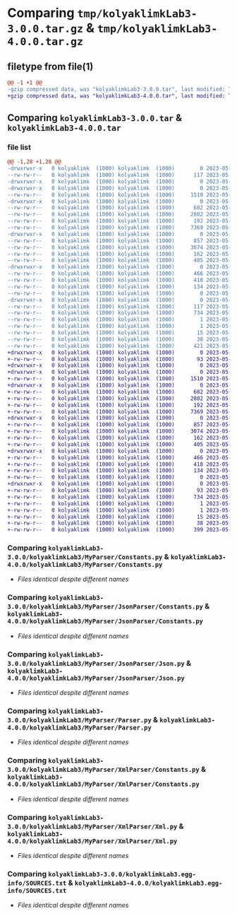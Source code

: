 # Comparing `tmp/kolyaklimkLab3-3.0.0.tar.gz` & `tmp/kolyaklimkLab3-4.0.0.tar.gz`

## filetype from file(1)

```diff
@@ -1 +1 @@
-gzip compressed data, was "kolyaklimkLab3-3.0.0.tar", last modified: Tue May 16 08:23:12 2023, max compression
+gzip compressed data, was "kolyaklimkLab3-4.0.0.tar", last modified: Tue May 16 08:24:43 2023, max compression
```

## Comparing `kolyaklimkLab3-3.0.0.tar` & `kolyaklimkLab3-4.0.0.tar`

### file list

```diff
@@ -1,28 +1,28 @@
-drwxrwxr-x   0 kolyaklimk  (1000) kolyaklimk  (1000)        0 2023-05-16 08:23:12.236993 kolyaklimkLab3-3.0.0/
--rw-rw-r--   0 kolyaklimk  (1000) kolyaklimk  (1000)      117 2023-05-16 08:23:12.236993 kolyaklimkLab3-3.0.0/PKG-INFO
-drwxrwxr-x   0 kolyaklimk  (1000) kolyaklimk  (1000)        0 2023-05-16 08:23:12.236993 kolyaklimkLab3-3.0.0/kolyaklimkLab3/
-drwxrwxr-x   0 kolyaklimk  (1000) kolyaklimk  (1000)        0 2023-05-16 08:23:12.236993 kolyaklimkLab3-3.0.0/kolyaklimkLab3/MyParser/
--rw-rw-r--   0 kolyaklimk  (1000) kolyaklimk  (1000)     1510 2023-05-15 22:04:44.000000 kolyaklimkLab3-3.0.0/kolyaklimkLab3/MyParser/Constants.py
-drwxrwxr-x   0 kolyaklimk  (1000) kolyaklimk  (1000)        0 2023-05-16 08:23:12.236993 kolyaklimkLab3-3.0.0/kolyaklimkLab3/MyParser/JsonParser/
--rw-rw-r--   0 kolyaklimk  (1000) kolyaklimk  (1000)      682 2023-05-15 21:19:59.000000 kolyaklimkLab3-3.0.0/kolyaklimkLab3/MyParser/JsonParser/Constants.py
--rw-rw-r--   0 kolyaklimk  (1000) kolyaklimk  (1000)     2802 2023-05-16 07:57:06.000000 kolyaklimkLab3-3.0.0/kolyaklimkLab3/MyParser/JsonParser/Json.py
--rw-rw-r--   0 kolyaklimk  (1000) kolyaklimk  (1000)      192 2023-05-16 07:57:06.000000 kolyaklimkLab3-3.0.0/kolyaklimkLab3/MyParser/JsonParser/__init__.py
--rw-rw-r--   0 kolyaklimk  (1000) kolyaklimk  (1000)     7369 2023-05-16 07:57:06.000000 kolyaklimkLab3-3.0.0/kolyaklimkLab3/MyParser/Parser.py
-drwxrwxr-x   0 kolyaklimk  (1000) kolyaklimk  (1000)        0 2023-05-16 08:23:12.236993 kolyaklimkLab3-3.0.0/kolyaklimkLab3/MyParser/XmlParser/
--rw-rw-r--   0 kolyaklimk  (1000) kolyaklimk  (1000)      857 2023-05-15 21:40:36.000000 kolyaklimkLab3-3.0.0/kolyaklimkLab3/MyParser/XmlParser/Constants.py
--rw-rw-r--   0 kolyaklimk  (1000) kolyaklimk  (1000)     3074 2023-05-16 07:57:06.000000 kolyaklimkLab3-3.0.0/kolyaklimkLab3/MyParser/XmlParser/Xml.py
--rw-rw-r--   0 kolyaklimk  (1000) kolyaklimk  (1000)      162 2023-05-16 08:02:55.000000 kolyaklimkLab3-3.0.0/kolyaklimkLab3/MyParser/XmlParser/__init__.py
--rw-rw-r--   0 kolyaklimk  (1000) kolyaklimk  (1000)      405 2023-05-16 08:04:59.000000 kolyaklimkLab3-3.0.0/kolyaklimkLab3/MyParser/__init__.py
-drwxrwxr-x   0 kolyaklimk  (1000) kolyaklimk  (1000)        0 2023-05-16 08:23:12.236993 kolyaklimkLab3-3.0.0/kolyaklimkLab3/MySerializer/
--rw-rw-r--   0 kolyaklimk  (1000) kolyaklimk  (1000)      466 2023-05-16 07:57:06.000000 kolyaklimkLab3-3.0.0/kolyaklimkLab3/MySerializer/Factory.py
--rw-rw-r--   0 kolyaklimk  (1000) kolyaklimk  (1000)      418 2023-05-15 21:35:45.000000 kolyaklimkLab3-3.0.0/kolyaklimkLab3/MySerializer/Serializer.py
--rw-rw-r--   0 kolyaklimk  (1000) kolyaklimk  (1000)      134 2023-05-16 07:57:06.000000 kolyaklimkLab3-3.0.0/kolyaklimkLab3/MySerializer/__init__.py
--rw-rw-r--   0 kolyaklimk  (1000) kolyaklimk  (1000)        0 2023-05-16 08:21:31.000000 kolyaklimkLab3-3.0.0/kolyaklimkLab3/__init__.py
-drwxrwxr-x   0 kolyaklimk  (1000) kolyaklimk  (1000)        0 2023-05-16 08:23:12.236993 kolyaklimkLab3-3.0.0/kolyaklimkLab3.egg-info/
--rw-rw-r--   0 kolyaklimk  (1000) kolyaklimk  (1000)      117 2023-05-16 08:23:12.000000 kolyaklimkLab3-3.0.0/kolyaklimkLab3.egg-info/PKG-INFO
--rw-rw-r--   0 kolyaklimk  (1000) kolyaklimk  (1000)      734 2023-05-16 08:23:12.000000 kolyaklimkLab3-3.0.0/kolyaklimkLab3.egg-info/SOURCES.txt
--rw-rw-r--   0 kolyaklimk  (1000) kolyaklimk  (1000)        1 2023-05-16 08:23:12.000000 kolyaklimkLab3-3.0.0/kolyaklimkLab3.egg-info/dependency_links.txt
--rw-rw-r--   0 kolyaklimk  (1000) kolyaklimk  (1000)        1 2023-05-16 08:23:12.000000 kolyaklimkLab3-3.0.0/kolyaklimkLab3.egg-info/not-zip-safe
--rw-rw-r--   0 kolyaklimk  (1000) kolyaklimk  (1000)       15 2023-05-16 08:23:12.000000 kolyaklimkLab3-3.0.0/kolyaklimkLab3.egg-info/top_level.txt
--rw-rw-r--   0 kolyaklimk  (1000) kolyaklimk  (1000)       38 2023-05-16 08:23:12.236993 kolyaklimkLab3-3.0.0/setup.cfg
--rw-rw-r--   0 kolyaklimk  (1000) kolyaklimk  (1000)      421 2023-05-16 08:23:10.000000 kolyaklimkLab3-3.0.0/setup.py
+drwxrwxr-x   0 kolyaklimk  (1000) kolyaklimk  (1000)        0 2023-05-16 08:24:43.138650 kolyaklimkLab3-4.0.0/
+-rw-rw-r--   0 kolyaklimk  (1000) kolyaklimk  (1000)       93 2023-05-16 08:24:43.138650 kolyaklimkLab3-4.0.0/PKG-INFO
+drwxrwxr-x   0 kolyaklimk  (1000) kolyaklimk  (1000)        0 2023-05-16 08:24:43.134650 kolyaklimkLab3-4.0.0/kolyaklimkLab3/
+drwxrwxr-x   0 kolyaklimk  (1000) kolyaklimk  (1000)        0 2023-05-16 08:24:43.138650 kolyaklimkLab3-4.0.0/kolyaklimkLab3/MyParser/
+-rw-rw-r--   0 kolyaklimk  (1000) kolyaklimk  (1000)     1510 2023-05-15 22:04:44.000000 kolyaklimkLab3-4.0.0/kolyaklimkLab3/MyParser/Constants.py
+drwxrwxr-x   0 kolyaklimk  (1000) kolyaklimk  (1000)        0 2023-05-16 08:24:43.138650 kolyaklimkLab3-4.0.0/kolyaklimkLab3/MyParser/JsonParser/
+-rw-rw-r--   0 kolyaklimk  (1000) kolyaklimk  (1000)      682 2023-05-15 21:19:59.000000 kolyaklimkLab3-4.0.0/kolyaklimkLab3/MyParser/JsonParser/Constants.py
+-rw-rw-r--   0 kolyaklimk  (1000) kolyaklimk  (1000)     2802 2023-05-16 07:57:06.000000 kolyaklimkLab3-4.0.0/kolyaklimkLab3/MyParser/JsonParser/Json.py
+-rw-rw-r--   0 kolyaklimk  (1000) kolyaklimk  (1000)      192 2023-05-16 07:57:06.000000 kolyaklimkLab3-4.0.0/kolyaklimkLab3/MyParser/JsonParser/__init__.py
+-rw-rw-r--   0 kolyaklimk  (1000) kolyaklimk  (1000)     7369 2023-05-16 07:57:06.000000 kolyaklimkLab3-4.0.0/kolyaklimkLab3/MyParser/Parser.py
+drwxrwxr-x   0 kolyaklimk  (1000) kolyaklimk  (1000)        0 2023-05-16 08:24:43.138650 kolyaklimkLab3-4.0.0/kolyaklimkLab3/MyParser/XmlParser/
+-rw-rw-r--   0 kolyaklimk  (1000) kolyaklimk  (1000)      857 2023-05-15 21:40:36.000000 kolyaklimkLab3-4.0.0/kolyaklimkLab3/MyParser/XmlParser/Constants.py
+-rw-rw-r--   0 kolyaklimk  (1000) kolyaklimk  (1000)     3074 2023-05-16 07:57:06.000000 kolyaklimkLab3-4.0.0/kolyaklimkLab3/MyParser/XmlParser/Xml.py
+-rw-rw-r--   0 kolyaklimk  (1000) kolyaklimk  (1000)      162 2023-05-16 08:02:55.000000 kolyaklimkLab3-4.0.0/kolyaklimkLab3/MyParser/XmlParser/__init__.py
+-rw-rw-r--   0 kolyaklimk  (1000) kolyaklimk  (1000)      405 2023-05-16 08:04:59.000000 kolyaklimkLab3-4.0.0/kolyaklimkLab3/MyParser/__init__.py
+drwxrwxr-x   0 kolyaklimk  (1000) kolyaklimk  (1000)        0 2023-05-16 08:24:43.138650 kolyaklimkLab3-4.0.0/kolyaklimkLab3/MySerializer/
+-rw-rw-r--   0 kolyaklimk  (1000) kolyaklimk  (1000)      466 2023-05-16 07:57:06.000000 kolyaklimkLab3-4.0.0/kolyaklimkLab3/MySerializer/Factory.py
+-rw-rw-r--   0 kolyaklimk  (1000) kolyaklimk  (1000)      418 2023-05-15 21:35:45.000000 kolyaklimkLab3-4.0.0/kolyaklimkLab3/MySerializer/Serializer.py
+-rw-rw-r--   0 kolyaklimk  (1000) kolyaklimk  (1000)      134 2023-05-16 07:57:06.000000 kolyaklimkLab3-4.0.0/kolyaklimkLab3/MySerializer/__init__.py
+-rw-rw-r--   0 kolyaklimk  (1000) kolyaklimk  (1000)        0 2023-05-16 08:21:31.000000 kolyaklimkLab3-4.0.0/kolyaklimkLab3/__init__.py
+drwxrwxr-x   0 kolyaklimk  (1000) kolyaklimk  (1000)        0 2023-05-16 08:24:43.134650 kolyaklimkLab3-4.0.0/kolyaklimkLab3.egg-info/
+-rw-rw-r--   0 kolyaklimk  (1000) kolyaklimk  (1000)       93 2023-05-16 08:24:43.000000 kolyaklimkLab3-4.0.0/kolyaklimkLab3.egg-info/PKG-INFO
+-rw-rw-r--   0 kolyaklimk  (1000) kolyaklimk  (1000)      734 2023-05-16 08:24:43.000000 kolyaklimkLab3-4.0.0/kolyaklimkLab3.egg-info/SOURCES.txt
+-rw-rw-r--   0 kolyaklimk  (1000) kolyaklimk  (1000)        1 2023-05-16 08:24:43.000000 kolyaklimkLab3-4.0.0/kolyaklimkLab3.egg-info/dependency_links.txt
+-rw-rw-r--   0 kolyaklimk  (1000) kolyaklimk  (1000)        1 2023-05-16 08:24:43.000000 kolyaklimkLab3-4.0.0/kolyaklimkLab3.egg-info/not-zip-safe
+-rw-rw-r--   0 kolyaklimk  (1000) kolyaklimk  (1000)       15 2023-05-16 08:24:43.000000 kolyaklimkLab3-4.0.0/kolyaklimkLab3.egg-info/top_level.txt
+-rw-rw-r--   0 kolyaklimk  (1000) kolyaklimk  (1000)       38 2023-05-16 08:24:43.138650 kolyaklimkLab3-4.0.0/setup.cfg
+-rw-rw-r--   0 kolyaklimk  (1000) kolyaklimk  (1000)      399 2023-05-16 08:24:41.000000 kolyaklimkLab3-4.0.0/setup.py
```

### Comparing `kolyaklimkLab3-3.0.0/kolyaklimkLab3/MyParser/Constants.py` & `kolyaklimkLab3-4.0.0/kolyaklimkLab3/MyParser/Constants.py`

 * *Files identical despite different names*

### Comparing `kolyaklimkLab3-3.0.0/kolyaklimkLab3/MyParser/JsonParser/Constants.py` & `kolyaklimkLab3-4.0.0/kolyaklimkLab3/MyParser/JsonParser/Constants.py`

 * *Files identical despite different names*

### Comparing `kolyaklimkLab3-3.0.0/kolyaklimkLab3/MyParser/JsonParser/Json.py` & `kolyaklimkLab3-4.0.0/kolyaklimkLab3/MyParser/JsonParser/Json.py`

 * *Files identical despite different names*

### Comparing `kolyaklimkLab3-3.0.0/kolyaklimkLab3/MyParser/Parser.py` & `kolyaklimkLab3-4.0.0/kolyaklimkLab3/MyParser/Parser.py`

 * *Files identical despite different names*

### Comparing `kolyaklimkLab3-3.0.0/kolyaklimkLab3/MyParser/XmlParser/Constants.py` & `kolyaklimkLab3-4.0.0/kolyaklimkLab3/MyParser/XmlParser/Constants.py`

 * *Files identical despite different names*

### Comparing `kolyaklimkLab3-3.0.0/kolyaklimkLab3/MyParser/XmlParser/Xml.py` & `kolyaklimkLab3-4.0.0/kolyaklimkLab3/MyParser/XmlParser/Xml.py`

 * *Files identical despite different names*

### Comparing `kolyaklimkLab3-3.0.0/kolyaklimkLab3.egg-info/SOURCES.txt` & `kolyaklimkLab3-4.0.0/kolyaklimkLab3.egg-info/SOURCES.txt`

 * *Files identical despite different names*

